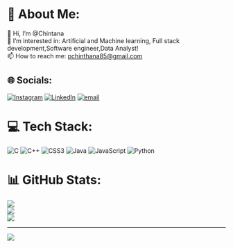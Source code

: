 # 💫 About Me:
👋 Hi, I’m @Chintana<br>👀 I’m interested in: Artificial and Machine learning, Full stack development,Software engineer,Data Analyst!<br>📫 How to reach me: pchinthana85@gmail.com


## 🌐 Socials:
[![Instagram](https://img.shields.io/badge/Instagram-%23E4405F.svg?logo=Instagram&logoColor=white)](https://instagram.com/chinthana_3) [![LinkedIn](https://img.shields.io/badge/LinkedIn-%230077B5.svg?logo=linkedin&logoColor=white)](https://linkedin.com/in/chinthana-p) [![email](https://img.shields.io/badge/Email-D14836?logo=gmail&logoColor=white)](mailto:pchinthana85@gmail.com) 

# 💻 Tech Stack:
![C](https://img.shields.io/badge/c-%2300599C.svg?style=flat&logo=c&logoColor=white) ![C++](https://img.shields.io/badge/c++-%2300599C.svg?style=flat&logo=c%2B%2B&logoColor=white) ![CSS3](https://img.shields.io/badge/css3-%231572B6.svg?style=flat&logo=css3&logoColor=white) ![Java](https://img.shields.io/badge/java-%23ED8B00.svg?style=flat&logo=openjdk&logoColor=white) ![JavaScript](https://img.shields.io/badge/javascript-%23323330.svg?style=flat&logo=javascript&logoColor=%23F7DF1E) ![Python](https://img.shields.io/badge/python-3670A0?style=flat&logo=python&logoColor=ffdd54)
# 📊 GitHub Stats:
![](https://github-readme-stats.vercel.app/api?username=Chintanaa&theme=dark&hide_border=false&include_all_commits=false&count_private=false)<br/>
![](https://nirzak-streak-stats.vercel.app/?user=Chintanaa&theme=dark&hide_border=false)<br/>
![](https://github-readme-stats.vercel.app/api/top-langs/?username=Chintanaa&theme=dark&hide_border=false&include_all_commits=false&count_private=false&layout=compact)

---
[![](https://visitcount.itsvg.in/api?id=Chintanaa&icon=0&color=0)](https://visitcount.itsvg.in)

<!-- Proudly created with GPRM ( https://gprm.itsvg.in ) -->
